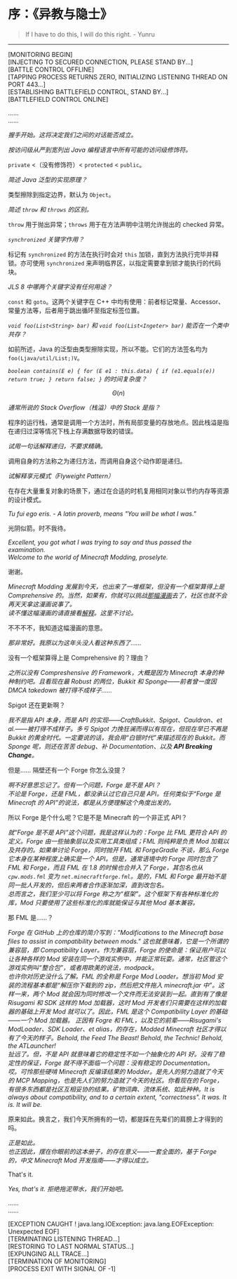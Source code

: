 # 序：《异教与隐士》 <!-- "Proselyte and Hermit" -->

> If I have to do this, I will do this right. - Yunru

------

[MONITORING BEGIN]  
[INJECTING TO SECURED CONNECTION, PLEASE STAND BY...]  
[BATTLE CONTROL OFFLINE]  
[TAPPING PROCESS RETURNS ZERO, INITIALIZING LISTENING THREAD ON PORT 443...]  
[ESTABLISHING BATTLEFIELD CONTROL, STAND BY...]  
[BATTLEFIELD CONTROL ONLINE]  

……  
……  

_握手开始。这将决定我们之间的对话能否成立。_

_按访问级从严到宽列出 Java 编程语言中所有可能的访问级修饰符。_

`private` <（没有修饰符）< `protected` < `public`。

_简述 Java 泛型的实现原理？_

类型擦除到指定边界，默认为 `Object`。

_简述 `throw` 和 `throws` 的区别。_

`throw` 用于抛出异常；`throws` 用于在方法声明中注明允许抛出的 checked 异常。

_`synchronized` 关键字作用？_

标记有 `synchronized` 的方法在执行时会对 `this` 加锁，直到方法执行完毕并释锁。亦可使用 `synchronized` 来声明临界区，以指定需要拿到锁才能执行的代码块。

_JLS 8 中哪两个关键字没有任何用途？_

`const` 和 `goto`。这两个关键字在 C++ 中均有使用：前者标记常量、Accessor、常量方法等，后者用于跳出循环至指定标签位置。

_`void foo(List<String> bar)` 和 `void foo(List<Ingeter> bar)` 能否在一个类中共存？_

如前所述，Java 的泛型由类型擦除实现，所以不能。它们的方法签名均为 `foo(Ljava/util/List;)V`。

_`boolean contains(E e) { for (E e1 : this.data) { if (e1.equals(e)) return true; } return false; }` 的时间复杂度？_

$$\Theta(n)$$

_通常所说的 Stack Overflow（栈溢）中的 Stack 是指？_

程序的运行栈，通常是调用一个方法时，所有局部变量的存放地点。因此栈溢是指在递归过深等情况下栈上存满数据导致的错误。

_试用一句话解释递归，不要求精确。_

调用自身的方法称之为递归方法，而调用自身这个动作即是递归。

_试解释享元模式（Flyweight Pattern）_

在存在大量重复对象的场景下，通过在合适的时机复用相同对象以节约内存等资源的设计模式。

_Tu fui ego eris. - A latin proverb, means "You will be what I was."_

光阴似箭。时不我待。  

_Excellent, you got what I was trying to say and thus passed the examination._  
_Welcome to the world of Minecraft Modding, proselyte._

谢谢。

_Minecraft Modding 发展到今天，也出来了一堆框架，但没有一个框架算得上是 Comprehensive 的。当然，如果有，你就可以挑战[那幅漫画](https://xkcd.com/927/)去了，社区也就不会再天天拿这漫画说事了。  
读不懂这幅漫画的请直接看[解释](http://www.explainxkcd.com/wiki/index.php/927)。这里不讨论。_

不不不不，我知道这幅漫画的意思。

_那非常好。我原以为这年头没人看这种东西了……_

没有一个框架算得上是 Comprehensive 的？理由？

_之所以没有 Compreshensive 的 Framework，大概是因为 Minecraft 本身的种种制约吧。且看现在最 Robust 的两位，Bukkit 和 Sponge——前者曾一度因 DMCA takedown 被打得不成样子……_

Spigot 还在更新啊？

_我不是指 API 本身，而是 API 的实现——CraftBukkit、Spigot、Cauldron、et al.——被打得不成样子。多亏 Spigot 力挽狂澜而得以有现在，但现在早已不再是 Bukkit 的黄金时代。一定要说的话，我会用“白银时代”来描述现在的 Bukkit。而 Sponge 呢，则还在苦苦 debug、补 Documentation、以及 **API Breaking Change**。_

但是…… 隔壁还有一个 Forge 你怎么没提？

_啊不好意思忘记了。但有一个问题，Forge 是不是 API？  
不论是 Forge，还是 FML，都没承认过它自己只是 API。任何类似于“Forge 是 Minecraft 的 API”的说法，都是从方便理解这个角度出发的。_  

所以 Forge 是个什么呢？它是不是 Minecraft 的一个非正式 API？

_就“Forge 是不是 API”这个问题，我是这样认为的：Forge 比 FML 更符合 API 的定义。Forge 由一些抽象层以及实用工具类组成；FML 则纯粹是负责 Mod 加载以及共存的。如果单讨论 Forge，同时抛开 FML 和 ForgeGradle 不谈，那么 Forge 它本身在某种程度上确实是一个 API。但是，通常语境中的 Forge 同时包含了 FML 和 Forge，而且 FML 在 1.8 的时候也合并入了 Forge，其包名也从 `cpw.mods.fml` 变为 `net.minecraftforge.fml`。是的，FML 和 Forge 最开始不是同一批人开发的，但后来两者合作逐渐加深，直到改包名。  
总而言之，我们至少可以将 Forge 称之为“框架”。这个框架下有各种标准化的库，Mod 只要使用了这些标准化的库就能保证与其他 Mod 基本兼容。_  

那 FML 是……？

_Forge 在 GitHub 上的仓库的简介写到："Modifications to the Minecraft base files to assist in compatibility between mods." 这也就意味着，它是一个所谓的兼容层，即 Compatibility Layer。作为兼容层，Forge 的使命是：保证用户可以让各种各样的 Mod 安装在同一个游戏实例中，并能正常玩耍。通常，社区管这个游戏实例叫“整合包”，或者用欧美的说法，modpack。  
也许你对历史没什么了解。FML 的全称是 Forge Mod Loader。想当初 Mod 安装的流程基本都是“解压你下载到的 zip，然后把文件拖入 minecraft.jar 中”。这样一来，两个 Mod 就会因为同时修改一个文件而无法安装到一起。直到有了像是 Risugami 和 SDK 这样的 Mod 加载器，这时 Mod 开发者们只需要在这样的加载器的基础上开发 Mod 就可以了。因此，FML 是这个 Compatibility Layer 的基础——一个 Mod 加载器。
正因有 Fogre 和 FML，以及它的前辈——Risugami's ModLoader、SDK Loader、et alias，的存在，Modded Minecraft 社区才得以有了今天的样子。Behold, the Feed The Beast! Behold, the Technic! Behold, the ATLauncher!  
扯远了。但，不是 API 就意味着它的稳定性不如一个抽象化的 API 好。没有了稳定性的保证，Forge 就不得不面临一个问题：没有稳定的 Documentation。  
哎。可怜那些硬啃 Minecraft 反编译结果的 Modder。是先人的努力造就了今天的 MCP Mapping，也是先人们的努力造就了今天的社区。你看现在的 Forge，有很多东西都是社区互相妥协的结果。矿物词典、流体系统、如此种种。It is always about compatibility, and to a certain extent, "correctness". It was. It is. It will be._

原来如此。换言之，我们今天所拥有的一切，都是踩在先辈们的肩膀上才得到的吗。

_正是如此。  
也正因此，摆在你眼前的这本册子，的存在意义——一套全面的，基于 Forge 的，中文 Minecraft Mod 开发指南——才得以成立。_

That's it.

_Yes, that's it. 拒绝拖泥带水，我们开始吧。_

……  
……  

[EXCEPTION CAUGHT ! java.lang.IOException: java.lang.EOFException: Unexpected EOF]  
[TERMINATING LISTENING THREAD...]  
[RESTORING TO LAST NORMAL STATUS...]  
[EXPUNGING ALL TRACE...]  
[TERMINATION OF MONITORING]  
[PROCESS EXIT WITH SIGNAL OF -1]  
